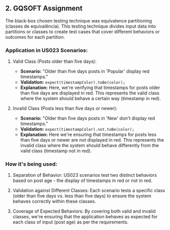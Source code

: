 ## 2. GQSOFT Assignment

The black-box chosen testing technique was equivalence partitioning (classes de equivalência). This testing technique divides input data into partitions or classes to create test cases that cover different behaviors or outcomes for each partition.

### Application in US023 Scenarios:

1. Valid Class (Posts older than five days):
   - **Scenario:** "Older than five days posts in 'Popular' display red timestamps."
   - **Validation:** `expect(timestampColor).toBe(color);`
   - **Explanation:** Here, we're verifying that timestamps for posts older than five days are displayed in red. This represents the valid class where the system should behave a certain way (timestamp in red).

2. Invalid Class (Posts less than five days or newer):
   - **Scenario:** "Older than five days posts in 'New' don't display red timestamps."
   - **Validation:** `expect(timestampColor).not.toBe(color);`
   - **Explanation:** Here we're ensuring that timestamps for posts less than five days or newer are not displayed in red. This represents the invalid class where the system should behave differently from the valid class (timestamp not in red).

### How it's being used:

1. Separation of Behavior: US023 scenarios test two distinct behaviors based on post age - the display of timestamps in red or not in red.

2. Validation against Different Classes: Each scenario tests a specific class (older than five days vs. less than five days) to ensure the system behaves correctly within these classes.

3. Coverage of Expected Behaviors: By covering both valid and invalid classes, we're ensuring that the application behaves as expected for each class of input (post age) as per the requirements.

